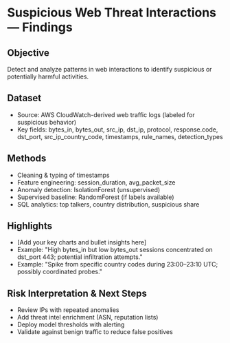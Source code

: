 # Suspicious Web Threat Interactions — Findings

## Objective
Detect and analyze patterns in web interactions to identify suspicious or potentially harmful activities.

## Dataset
- Source: AWS CloudWatch-derived web traffic logs (labeled for suspicious behavior)
- Key fields: bytes_in, bytes_out, src_ip, dst_ip, protocol, response.code, dst_port, src_ip_country_code, timestamps, rule_names, detection_types

## Methods
- Cleaning & typing of timestamps
- Feature engineering: session_duration, avg_packet_size
- Anomaly detection: IsolationForest (unsupervised)
- Supervised baseline: RandomForest (if labels available)
- SQL analytics: top talkers, country distribution, suspicious share

## Highlights
- [Add your key charts and bullet insights here]
- Example: "High bytes_in but low bytes_out sessions concentrated on dst_port 443; potential infiltration attempts."
- Example: "Spike from specific country codes during 23:00–23:10 UTC; possibly coordinated probes."

## Risk Interpretation & Next Steps
- Review IPs with repeated anomalies
- Add threat intel enrichment (ASN, reputation lists)
- Deploy model thresholds with alerting
- Validate against benign traffic to reduce false positives